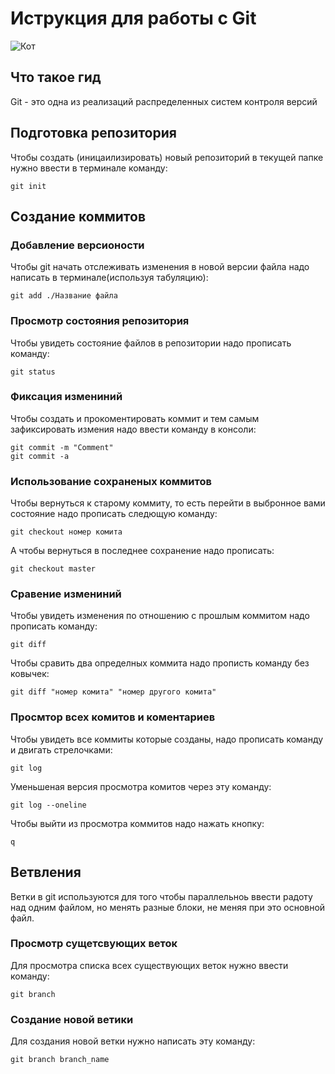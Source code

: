 # **Иструкция для работы с Git**

![Кот](tevtelka.jpg)

## Что такое гид

Git - это одна из реализаций распределенных систем контроля версий

## Подготовка репозитория

Чтобы создать (иницаилизировать) новый репозиторий в текущей папке нужно ввести в терминале команду:

    git init

## Создание коммитов

### Добавление версионости

Чтобы git начать отслеживать изменения в новой версии файла надо написать в терминале(используя табуляцию):

    git add ./Название файла

### Просмотр состояния репозитория

Чтобы увидеть состояние файлов в репозитории надо прописать команду:

    git status

### Фиксация измениний

Чтобы создать и прокоментировать коммит и тем самым зафиксировать измения надо ввести команду в консоли:

    git commit -m "Comment"
    git commit -a

### Использование сохраненых коммитов

Чтобы вернуться к старому коммиту, то есть перейти в выбронное вами состояние надо прописать следющую команду:

    git checkout номер комита

А чтобы вернуться в последнее сохранение надо прописать:

    git checkout master

### Сравение измениний

Чтобы увидеть изменения по отношению с прошлым коммитом надо прописать команду:
    
    git diff

Чтобы сравить два определных коммита надо прописть команду без ковычек:

    git diff "номер комита" "номер другого комита"

### Просмтор всех комитов и коментариев

Чтобы увидеть все коммиты которые созданы, надо прописать команду и двигать стрелочками:

    git log

Уменьшеная версия просмотра комитов через эту команду:

    git log --oneline

Чтобы выйти из просмотра коммитов надо нажать кнопку:

    q

## Ветвления

Ветки в git используются для того чтобы параллельноь ввести радоту над одним файлом, но менять разные блоки, не меняя при это основной файл.

### Просмотр сущетсвующих веток 

Для просмотра списка всех существующих веток нужно ввести команду:

    git branch

### Создание новой ветики

Для создания новой ветки нужно написать эту команду:

    git branch branch_name
